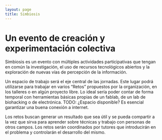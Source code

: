 ```yaml
---
layout: page
title: Simbiosis
---
```


# Un evento de creación y experimentación colectiva

Simbiosis es un evento con múltiples actividades participativas que tengan en común la investigación, el uso de recursos tecnológicos abiertos y la exploración de nuevas vías de percepción de la información.

Un espacio de trabajo será el eje central de las jornadas. Este lugar podrá utilizarse para trabajar en varios “Retos” propuestos por la organización, en los talleres o en algún proyecto libre. Lo ideal sería poder contar de forma temporal con herramientas básicas propias de un fablab, de un lab de biohacking o de electrónica. TODO: ¿Espacio disponible? Es esencial garantizar una buena conexión a internet.

Los retos buscan generar un resultado que sea útil y se pueda compartir a la vez que sirva para aprender sobre técnicas y trabajo con personas de otros campos. Los retos serán coordinados por tutores que introducirán en el problema y controlarán el desarrollo del mismo.
